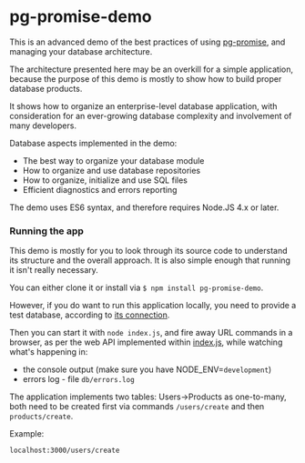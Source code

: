pg-promise-demo
===============

This is an advanced demo of the best practices of using [pg-promise], and managing
your database architecture.

The architecture presented here may be an overkill for a simple application, because
the purpose of this demo is mostly to show how to build proper database products.

It shows how to organize an enterprise-level database application, with consideration
for an ever-growing database complexity and involvement of many developers.

Database aspects implemented in the demo:

* The best way to organize your database module
* How to organize and use database repositories
* How to organize, initialize and use SQL files
* Efficient diagnostics and errors reporting

The demo uses ES6 syntax, and therefore requires Node.JS 4.x or later.

### Running the app

This demo is mostly for you to look through its source code to understand its structure
and the overall approach. It is also simple enough that running it isn't really necessary.

You can either clone it or install via `$ npm install pg-promise-demo`.

However, if you do want to run this application locally, you need to provide a test database,
according to [its connection](https://github.com/vitaly-t/pg-promise-demo/blob/master/db/index.js#L31).

Then you can start it with `node index.js`, and fire away URL commands in a browser,
as per the web API implemented within [index.js](https://github.com/vitaly-t/pg-promise-demo/blob/master/index.js),
while watching what's happening in:

* the console output (make sure you have NODE_ENV=`development`)
* errors log - file `db/errors.log`

The application implements two tables: Users->Products as one-to-many, both need to be created first
via commands `/users/create` and then `products/create`.

Example:
```
localhost:3000/users/create
```

[pg-promise]:https://github.com/vitaly-t/pg-promise
[pg-monitor]:https://github.com/vitaly-t/pg-monitor
